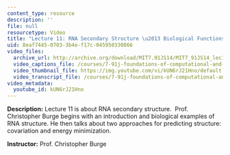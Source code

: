 ```yaml
---
content_type: resource
description: ''
file: null
resourcetype: Video
title: "Lecture 11: RNA Secondary Structure \u2013 Biological Functions and Prediction"
uid: 8eaf7445-0703-3b4e-f17c-045950330866
video_files:
  archive_url: http://archive.org/download/MIT7.91JS14/MIT7_91JS14_lec11_300k.mp4
  video_captions_file: /courses/7-91j-foundations-of-computational-and-systems-biology-spring-2014/6493ea79d05555e2bee6aa942cd95251_kUN6rJ21Hno.vtt
  video_thumbnail_file: https://img.youtube.com/vi/kUN6rJ21Hno/default.jpg
  video_transcript_file: /courses/7-91j-foundations-of-computational-and-systems-biology-spring-2014/a55f66beeb318266288693f37e35f337_kUN6rJ21Hno.pdf
video_metadata:
  youtube_id: kUN6rJ21Hno
---
```


**Description:** Lecture 11 is about RNA secondary structure.  Prof. Christopher Burge begins with an introduction and biological examples of RNA structure. He then talks about two approaches for predicting structure: covariation and energy minimization.

**Instructor:** Prof. Christopher Burge